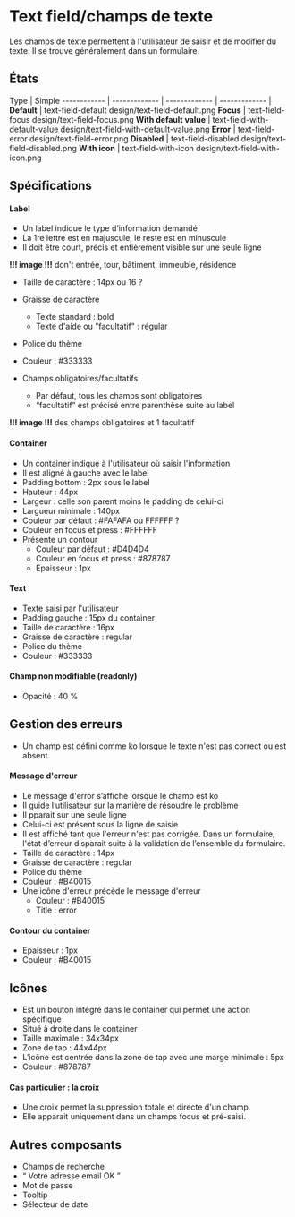 # Text field/champs de texte

Les champs de texte permettent à l'utilisateur de saisir et de modifier du texte. Il se trouve généralement dans un formulaire.


## États

Type | Simple
------------ | ------------- | ------------- | ------------- |
**Default** | text-field-default design/text-field-default.png
**Focus** | text-field-focus design/text-field-focus.png
**With default value** |  text-field-with-default-value design/text-field-with-default-value.png
**Error** | text-field-error design/text-field-error.png
**Disabled** | text-field-disabled design/text-field-disabled.png
**With icon** | text-field-with-icon design/text-field-with-icon.png

## Spécifications


#### Label
- Un label indique le type d’information demandé
- La 1re lettre est en majuscule, le reste est en minuscule
- Il doit être court, précis et entièrement visible sur une seule ligne

**!!! image !!!** don't entrée, tour, bâtiment, immeuble, résidence
- Taille de caractère : 14px ou 16 ?
- Graisse de caractère
  - Texte standard : bold
  - Texte d'aide ou "facultatif" : régular
- Police du thème
- Couleur : #333333


- Champs obligatoires/facultatifs
  - Par défaut, tous les champs sont obligatoires
  - “facultatif” est précisé entre parenthèse suite au label

**!!! image !!!** des champs obligatoires et 1 facultatif



#### Container
- Un container indique à l'utilisateur où saisir l'information
- Il est aligné à gauche avec le label
- Padding bottom : 2px sous le label
- Hauteur : 44px
- Largeur : celle son parent moins le padding de celui-ci
- Largueur minimale : 140px
- Couleur par défaut : #FAFAFA ou FFFFFF ?
- Couleur en focus et press : #FFFFFF
- Présente un contour
  - Couleur par défaut : #D4D4D4
  - Couleur en focus et press : #878787
  - Epaisseur : 1px

#### Text
  - Texte saisi par l'utilisateur
  - Padding gauche : 15px du container
  - Taille de caractère : 16px
  - Graisse de caractère : regular
  - Police du thème
  - Couleur : #333333

#### Champ non modifiable (readonly)
  - Opacité : 40 %


## Gestion des erreurs
- Un champ est défini comme ko lorsque le texte n'est pas correct ou est absent.

#### Message d'erreur
- Le message d'error s’affiche lorsque le champ est ko
- Il guide l’utilisateur sur la manière de résoudre le problème
- Il pparait sur une seule ligne
- Celui-ci est présent sous la ligne de saisie
- Il est affiché tant que l'erreur n'est pas corrigée. Dans un formulaire, l'état d’erreur disparait suite à la validation de l’ensemble du formulaire.
- Taille de caractère : 14px
- Graisse de caractère : regular
- Police du thème
- Couleur : #B40015
- Une icône d'erreur précède le message d'erreur
  - Couleur : #B40015
  - Title : error

#### Contour du container
  - Epaisseur : 1px
  - Couleur : #B40015


## Icônes
- Est un bouton intégré dans le container qui permet une action spécifique
- Situé à droite dans le container
- Taille maximale : 34x34px
- Zone de tap : 44x44px
- L’icône est centrée dans la zone de tap avec une marge minimale : 5px
- Couleur : #878787

#### Cas particulier : la croix
  - Une croix permet la suppression totale et directe d'un champ.
  - Elle apparait uniquement dans un champs focus et pré-saisi.


## Autres composants
- Champs de recherche
- “ Votre adresse email OK ”
- Mot de passe
- Tooltip
- Sélecteur de date

